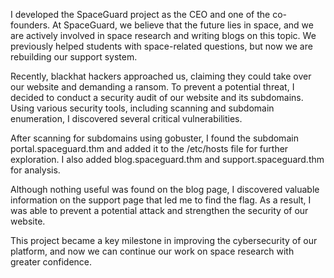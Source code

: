 I developed the SpaceGuard project as the CEO and one of the co-founders. At SpaceGuard, we believe that the future lies in space, and we are actively involved in space research and writing blogs on this topic. We previously helped students with space-related questions, but now we are rebuilding our support system.

Recently, blackhat hackers approached us, claiming they could take over our website and demanding a ransom. To prevent a potential threat, I decided to conduct a security audit of our website and its subdomains. Using various security tools, including scanning and subdomain enumeration, I discovered several critical vulnerabilities.

After scanning for subdomains using gobuster, I found the subdomain portal.spaceguard.thm and added it to the /etc/hosts file for further exploration. I also added blog.spaceguard.thm and support.spaceguard.thm for analysis.

Although nothing useful was found on the blog page, I discovered valuable information on the support page that led me to find the flag. As a result, I was able to prevent a potential attack and strengthen the security of our website.

This project became a key milestone in improving the cybersecurity of our platform, and now we can continue our work on space research with greater confidence.
